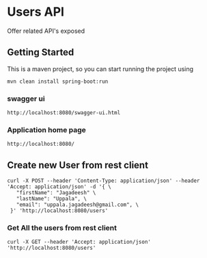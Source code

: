 # Users API

Offer related API's exposed

## Getting Started
This is a maven project, so you can start running the project using
```
mvn clean install spring-boot:run
```

### swagger ui
```
http://localhost:8080/swagger-ui.html
```

### Application home page
```
http://localhost:8080/
```


## Create new User from rest client
```
curl -X POST --header 'Content-Type: application/json' --header 'Accept: application/json' -d '{ \
   "firstName": "Jagadeesh" \
   "lastName": "Uppala", \
   "email": "uppala.jagadeesh@gmail.com", \
 }' 'http://localhost:8080/users'
 ```



### Get All the users from rest client
```
curl -X GET --header 'Accept: application/json' 'http://localhost:8080/users'
```
